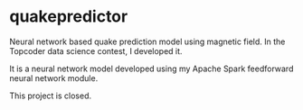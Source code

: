 # quakepredictor
Neural network based quake prediction model using magnetic field.
In the Topcoder data science contest, I developed it.

It is a neural network model developed using my Apache Spark feedforward neural network module.

This project is closed.
